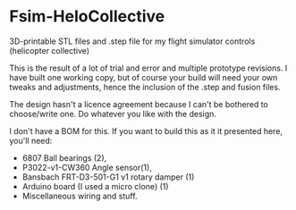 # Fsim-HeloCollective
3D-printable STL files and .step file for my flight simulator controls (helicopter collective)

This is the result of a lot of trial and error and multiple prototype revisions. 
I have built one working copy, but of course your build will need your own tweaks and adjustments, hence the inclusion of the .step and fusion files.

The design hasn't a licence agreement because I can't be bothered to choose/write one. Do whatever you like with the design.

I don't have a BOM for this. If you want to build this as it it presented here, you'll need:
* 6807 Ball bearings (2),
* P3022-v1-CW360 Angle sensor(1),
* Bansbach FRT-D3-501-G1 v1 rotary damper (1)
* Arduino board (I used a micro clone) (1)
* Miscellaneous wiring and stuff.

  
